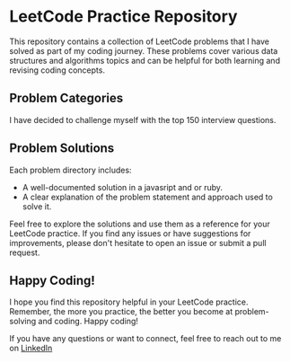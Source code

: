 # LeetCode Practice Repository

This repository contains a collection of LeetCode problems that I have solved as part of my coding journey. These problems cover various data structures and algorithms topics and can be helpful for both learning and revising coding concepts.

## Problem Categories

I have decided to challenge myself with the top 150 interview questions.



## Problem Solutions

Each problem directory includes:

- A well-documented solution in a javasript and or ruby.
- A clear explanation of the problem statement and approach used to solve it.

Feel free to explore the solutions and use them as a reference for your LeetCode practice. If you find any issues or have suggestions for improvements, please don't hesitate to open an issue or submit a pull request.


## Happy Coding!

I hope you find this repository helpful in your LeetCode practice. Remember, the more you practice, the better you become at problem-solving and coding. Happy coding!

If you have any questions or want to connect, feel free to reach out to me on [LinkedIn](https://www.linkedin.com/in/sharon-chang-ach-368118213/)
